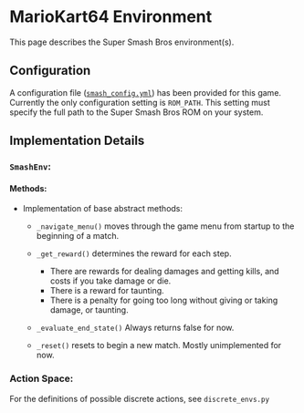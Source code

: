 # MarioKart64 Environment

This page describes the Super Smash Bros environment(s).

## Configuration

A configuration file ([`smash_config.yml`](smash_config.yml)) has been provided for this game. Currently the only configuration setting is `ROM_PATH`. This setting must specify the full path to the Super Smash Bros ROM on your system.

## Implementation Details

### `SmashEnv`:

#### Methods:

* Implementation of base abstract methods:
    * `_navigate_menu()` moves through the game menu from startup to the beginning of a match.

    * `_get_reward()` determines the reward for each step.
        * There are rewards for dealing damages and getting kills, and costs if you take damage or die.
        * There is a reward for taunting.
        * There is a penalty for going too long without giving or taking damage, or taunting.


    * `_evaluate_end_state()` Always returns false for now.

    * `_reset()` resets to begin a new match. Mostly unimplemented for now.

### Action Space:

For the definitions of possible discrete actions, see `discrete_envs.py`
